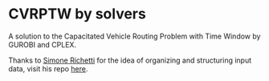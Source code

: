 # CVRPTW by solvers

A solution to the Capacitated Vehicle Routing Problem with Time Window by GUROBI and CPLEX.

Thanks to [Simone Richetti](https://github.com/SimoneRichetti) for the idea of organizing and structuring input data, visit his repo [here](https://github.com/SimoneRichetti/VRPTW-Column-Generation).